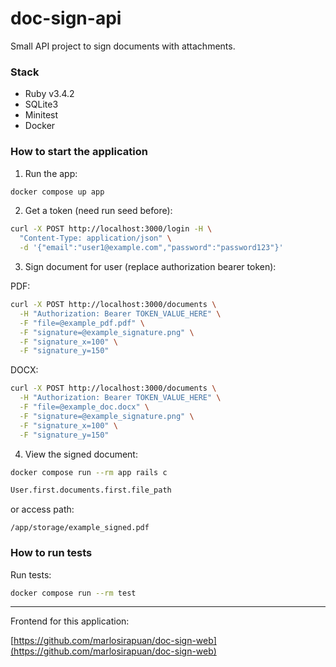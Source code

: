 # doc-sign-api

Small API project to sign documents with attachments.

### Stack

- Ruby v3.4.2
- SQLite3
- Minitest
- Docker

### How to start the application

1) Run the app:

  ```bash
  docker compose up app
  ```

2) Get a token (need run seed before):

  ```bash
  curl -X POST http://localhost:3000/login -H \
    "Content-Type: application/json" \
    -d '{"email":"user1@example.com","password":"password123"}'
  ```

3) Sign document for user (replace authorization bearer token):

  PDF:
  ```bash
  curl -X POST http://localhost:3000/documents \
    -H "Authorization: Bearer TOKEN_VALUE_HERE" \
    -F "file=@example_pdf.pdf" \
    -F "signature=@example_signature.png" \
    -F "signature_x=100" \
    -F "signature_y=150"
  ```

  DOCX:
  ```bash
  curl -X POST http://localhost:3000/documents \
    -H "Authorization: Bearer TOKEN_VALUE_HERE" \
    -F "file=@example_doc.docx" \
    -F "signature=@example_signature.png" \
    -F "signature_x=100" \
    -F "signature_y=150"
  ```

4) View the signed document:

  ```bash
  docker compose run --rm app rails c

  User.first.documents.first.file_path
  ```

  or access path:

  ```
  /app/storage/example_signed.pdf
  ```

### How to run tests

Run tests:

  ```bash
  docker compose run --rm test
  ```

---

Frontend for this application:

[https://github.com/marlosirapuan/doc-sign-web](https://github.com/marlosirapuan/doc-sign-web)
